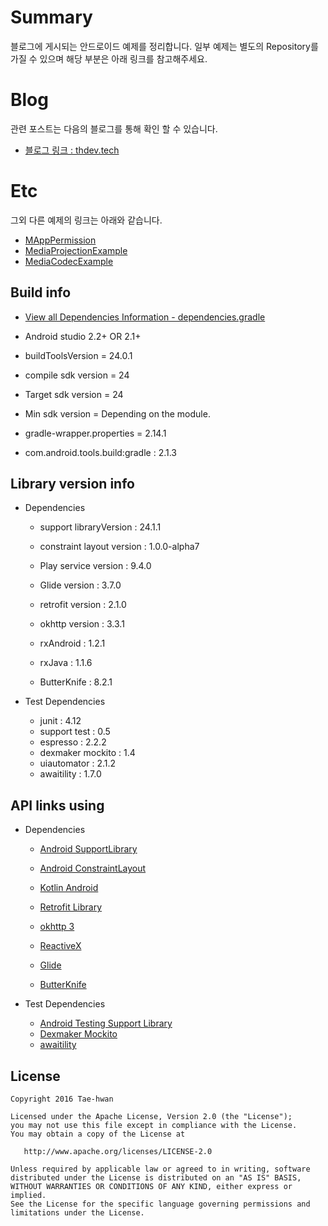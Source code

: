 # Summary
블로그에 게시되는 안드로이드 예제를 정리합니다.
일부 예제는 별도의 Repository를 가질 수 있으며 해당 부분은 아래 링크를 참고해주세요.


# Blog
관련 포스트는 다음의 블로그를 통해 확인 할 수 있습니다.
- [블로그 링크 : thdev.tech](http://thdev.tech)


# Etc
그외 다른 예제의 링크는 아래와 같습니다.
- [MAppPermission](https://github.com/taehwandev/MAppPermission)
- [MediaProjectionExample](https://github.com/taehwandev/MediaProjectionExample)
- [MediaCodecExample](https://github.com/taehwandev/MediaCodecExample)


## Build info

- [View all Dependencies Information - dependencies.gradle](https://github.com/taehwandev/Android-BlogExample/blob/master/dependencies.gradle)

- Android studio 2.2+ OR 2.1+

- buildToolsVersion = 24.0.1
- compile sdk version = 24
- Target sdk version = 24
- Min sdk version = Depending on the module.
- gradle-wrapper.properties = 2.14.1
- com.android.tools.build:gradle : 2.1.3


## Library version info

- Dependencies
    - support libraryVersion : 24.1.1
    - constraint layout version : 1.0.0-alpha7
    - Play service version : 9.4.0

    - Glide version : 3.7.0

    - retrofit version : 2.1.0
    - okhttp version : 3.3.1

    - rxAndroid : 1.2.1
    - rxJava : 1.1.6

    - ButterKnife : 8.2.1


- Test Dependencies
    - junit : 4.12
    - support test : 0.5
    - espresso : 2.2.2
    - dexmaker mockito : 1.4
    - uiautomator : 2.1.2
    - awaitility : 1.7.0


## API links using

- Dependencies
    - [Android SupportLibrary](https://developer.android.com/topic/libraries/support-library/revisions.html)
    - [Android ConstraintLayout](http://tools.android.com/tech-docs/layout-editor)

    - [Kotlin Android](https://kotlinlang.org/docs/tutorials/kotlin-android.html)

    - [Retrofit Library](http://square.github.io/retrofit/)
    - [okhttp 3](http://square.github.io/okhttp/)

    - [ReactiveX](http://reactivex.io/)

    - [Glide](https://github.com/bumptech/glide)

    - [ButterKnife](http://jakewharton.github.io/butterknife/)

- Test Dependencies
    - [Android Testing Support Library](https://google.github.io/android-testing-support-library/)
    - [Dexmaker Mockito](https://github.com/crittercism/dexmaker)
    - [awaitility](https://github.com/awaitility/awaitility)


## License

```
Copyright 2016 Tae-hwan

Licensed under the Apache License, Version 2.0 (the "License");
you may not use this file except in compliance with the License.
You may obtain a copy of the License at

   http://www.apache.org/licenses/LICENSE-2.0

Unless required by applicable law or agreed to in writing, software
distributed under the License is distributed on an "AS IS" BASIS,
WITHOUT WARRANTIES OR CONDITIONS OF ANY KIND, either express or implied.
See the License for the specific language governing permissions and
limitations under the License.
```
